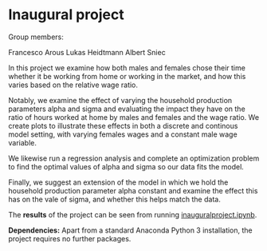 # Inaugural project

Group members:

Francesco Arous
Lukas Heidtmann
Albert Sniec

In this project we examine how both males and females chose their time whether it be working from home or working in the market, and how this varies based on the relative wage ratio. 

Notably, we examine the effect of varying the household production parameters alpha and sigma and evaluating the impact they have on the ratio of hours worked at home by males and females and the wage ratio. We create plots to illustrate these effects in both a discrete and continous model setting, with varying females wages and a constant male wage variable.

We likewise run a regression analysis and complete an optimization problem to find the optimal values of alpha and sigma so our data fits the model.

Finally, we suggest an extension of the model in which we hold the household production parameter alpha constant and examine the effect this has on the vale of sigma, and whether this helps match the data.

The **results** of the project can be seen from running [inauguralproject.ipynb](inauguralproject.ipynb).

**Dependencies:** Apart from a standard Anaconda Python 3 installation, the project requires no further packages.